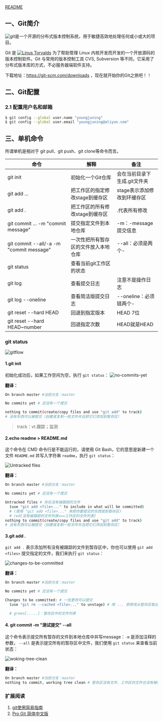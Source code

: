 [README](https://github.com/youngjuning/OcaloneShop/blob/master/README.md)

## 一、Git简介

![git](http://cdn.wakeuptocode.me/images/2017/10/small-git.png)是一个开源的分布式版本控制系统，用于敏捷高效地处理任何或小或大的项目。

Git 是 [![Linus Torvalds](http://cdn.wakeuptocode.me/images/2017/10/linus-torvalds.jpg)](http://www.ruanyifeng.com/blog/2012/09/linus_torvalds.html) 为了帮助管理 Linux 内核开发而开发的一个开放源码的版本控制软件。Git 与常用的版本控制工具 CVS, Subversion 等不同，它采用了分布式版本库的方式，不必服务器端软件支持。

下载地址：https://git-scm.com/downloads ，现在就开始你的Git之旅吧！！

## 二、Git配置

### 2.1 配置用户名和邮箱

```bash
$ git config --global user.name "youngjuning"
$ git config --global user.email "youngjuning@aliyun.com"
```

## 三、单机命令

所谓单机是相对于 git pull、git push、git clone等命令而言。

| 命令                                      | 解释                                 | 备注                         |
| ----------------------------------------- | ------------------------------------ | ---------------------------- |
| git init                                  | 初始化一个Git仓库                    | 会在当前目录下生成.git文件夹 |
| git add <file>...                         | 把工作区的指定修改stage到缓存区      | stage表示添加修改到环缓存区  |
| git add .                                 | 把工作区的所有修改stage到缓存区      | .代表所有修改                |
| git commit <file>... -m  "commit message" | 提交指定文件到本地仓库               | -m：-message  提交信息       |
| git commit --all/-a -m "commit message"   | 一次性把所有暂存区的文件放入本地仓库 | --all：必须是两个-           |
| git status                                | 查看当前git工作区的状态              |                              |
| git log                                   | 查看提交日志                         | 注意不是操作日志             |
| git log --oneline                         | 查看简洁版提交日志                   | --oneline：必须链两个-       |
| git reset --hard  HEAD                    | 回退到指定版本                       | HEAD 7位                     |
| git reset --hard  HEAD~number             | 回退指定次数                         | HEAD就是HEAD                 |

### git status

![gitflow](http://cdn.wakeuptocode.me/images/2017/10/gitflow.jpg)

#### 1.git init

初始化成功后，如果工作空间为空，执行 `git status`：
![no-commits-yet](http://cdn.wakeuptocode.me/images/2017/10/no-commits-yet.png)

**翻译：**

```bash
On branch master #当前分支：master

No commits yet # 还没有一个提交

nothing to commit(create/copy files and use "git add" to track)
# 没有东西可以被提交（创建或复制一些文件并且把它们添加到暂存区）
```

> track：vt.跟踪；监测

#### 2.echo readme > README.md

这个命令在 CMD 命令行是不能运行的，请使用 Git Bash，它的意思是新建一个文件 `README.md` 并写入字符串 `readme`，执行 `git status`：

![Untracked files](http://cdn.wakeuptocode.me/images/2017/10/Untracked-files.png)

**翻译：**

```bash
On branch master #当前分支：master

No commits yet # 还没有一个提交

Untracked files # 存在没有被跟踪的文件
  (use "git add <file>..." to include in what will be committed)
  # (使用 "git add <file>..." 来把你要提交的东西放到暂存区)
  # red[没有被跟踪的文件列表===工作区的文件列表]
nothing to commit(create/copy files and use "git add" to track)
# 没有东西可以被提交（创建或复制一些文件并且把它们添加到暂存区）
```

#### 3.git add .

`git add .` 表示添加所有没有被跟踪的文件到暂存区中，你也可以使用 `git add <files>` 提交指定的文件，我们来执行 `git status`：

![changes-to-be-committed](../../../../qiniu/images/2017/10/changes-to-be-committed.png)

**翻译：**

```bash
On branch master #当前分支：master

No commits yet # 还没有一个提交

Changes to be committed: # 一些更改可以提交
  (use "git rm --cached <file>..." to unstage) # 用 ... 把修改从暂存区取出来，也就是撤销修改

  # green[.....]：暂存区中的文件列表
```

#### 4. git commit -m "测试提交" --all

这个命令表示提交所有暂存的文件到本地仓库中并写message：`-m` 是添加注释的参数， `--all` 是表示提交所有的暂存区中文件，我们使用 `git status` 来查看当前状态：

![woking-tree-clean](http://cdn.wakeuptocode.me/images/2017/10/woking-tree-clean.png)

**翻译：**

```bash
On branch master #当前分支：master
nothing to commit, working tree clean # 暂存区没有文件、工作区的文件也没有被修改
```

### 扩展阅读

1. [git使用简易指南](http://www.bootcss.com/p/git-guide/)
2. [Pro Git 简体中文版](http://iissnan.com/progit/)
